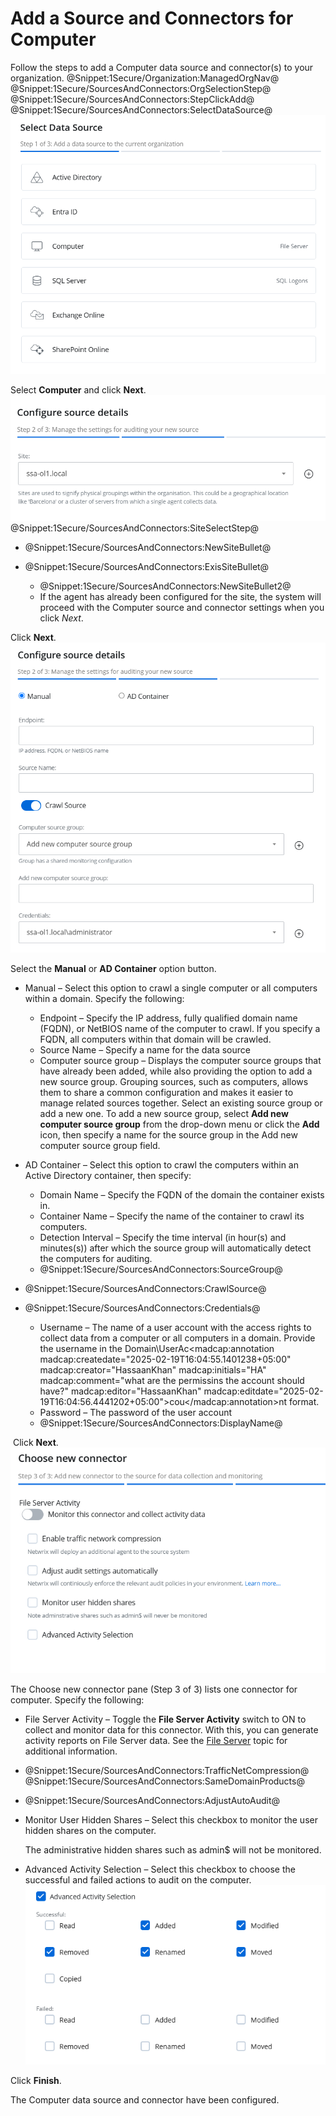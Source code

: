 # Add a Source and Connectors for Computer

Follow the steps to add a Computer data source and connector(s) to your organization. @Snippet:1Secure/Organization:ManagedOrgNav@ 
@Snippet:1Secure/SourcesAndConnectors:OrgSelectionStep@ 
@Snippet:1Secure/SourcesAndConnectors:StepClickAdd@ 
@Snippet:1Secure/SourcesAndConnectors:SelectDataSource@ 
![](../../../../Resources/Images/1Secure/AddSources_Exchange.png "Select Data Source (Step 1 of 3) pane")

Select **Computer** and click **Next**.![](../../../../Resources/Images/1Secure/ConfigureSourceDetails(Step2-3).png "Configure Source Details (Step 2 of 3) pane") @Snippet:1Secure/SourcesAndConnectors:SiteSelectStep@

- @Snippet:1Secure/SourcesAndConnectors:NewSiteBullet@
- @Snippet:1Secure/SourcesAndConnectors:ExisSiteBullet@

    - @Snippet:1Secure/SourcesAndConnectors:NewSiteBullet2@
    - If the agent has already been configured for the site, the system will proceed with the Computer source and connector settings when you click *Next*.

Click **Next**.![](../../../../Resources/Images/1Secure/ConfigSourceDetails(Step2of3).png "Configure Source Details (Step 2 of 3) pane")

Select the **Manual** or **AD Container** option button.

- Manual – Select this option to crawl a single computer or all computers within a domain. Specify the following:

    - Endpoint – Specify the IP address, fully qualified domain name (FQDN), or NetBIOS name of the computer to crawl. If you specify a FQDN, all computers within that domain will be crawled.
    - Source Name – Specify a name for the data source
    - Computer source group – Displays the computer source groups that have already been added, while also providing the option to add a new source group. Grouping sources, such as computers, allows them to share a common configuration and makes it easier to manage related sources together. Select an existing source group or add a new one. To add a new source group, select **Add new computer source group** from the drop-down menu or click the **Add** icon, then specify a name for the source group in the Add new computer source group field.
- AD Container – Select this option to crawl the computers within an Active Directory container, then specify:

    - Domain Name – Specify the FQDN of the domain the container exists in.
    - Container Name – Specify the name of the container to crawl its computers.
    - Detection Interval – Specify the time interval (in hour(s) and minutes(s)) after which the source group will automatically detect the computers for auditing.
    - @Snippet:1Secure/SourcesAndConnectors:SourceGroup@
- @Snippet:1Secure/SourcesAndConnectors:CrawlSource@
- @Snippet:1Secure/SourcesAndConnectors:Credentials@

    - Username – The name of a user account with the access rights to collect data from a computer or all computers in a domain. Provide the username in the Domain\UserAc<madcap:annotation madcap:createdate="2025-02-19T16:04:55.1401238+05:00" madcap:creator="HassaanKhan" madcap:initials="HA" madcap:comment="what are the permissins the account should have?" madcap:editor="HassaanKhan" madcap:editdate="2025-02-19T16:04:56.4441202+05:00">cou</madcap:annotation>nt format.
    - Password – The password of the user account
    - @Snippet:1Secure/SourcesAndConnectors:DisplayName@

 Click **Next**.![](../../../../Resources/Images/1Secure/Computer_ChooseConnector.png "Choose New Connector (Step 3 of 3) pane")

The Choose new connector pane (Step 3 of 3) lists one connector for computer. Specify the following:

- File Server Activity – Toggle the **File Server Activity** switch to ON to collect and monitor data for this connector. With this, you can generate activity reports on File Server data. See the [File Server](../../SearchAndReports/Activity.md#File)  topic for additional information.
- @Snippet:1Secure/SourcesAndConnectors:TrafficNetCompression@ 
 @Snippet:1Secure/SourcesAndConnectors:SameDomainProducts@
- @Snippet:1Secure/SourcesAndConnectors:AdjustAutoAudit@
- Monitor User Hidden Shares – Select this checkbox to monitor the user hidden shares on the computer.

    The administrative hidden shares such as admin$ will not be monitored.
- Advanced Activity Selection – Select  this checkbox to choose the successful and failed actions to audit on the computer.![](../../../../Resources/Images/1Secure/ObjectLevelAccessAudit.png "Advanced Activity Selection options")

Click **Finish**.

The Computer data source and connector have been configured.